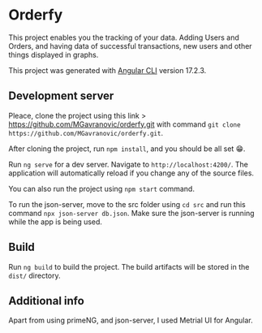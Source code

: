 # Orderfy

This project enables you the tracking of your data. Adding Users and Orders, and having data of successful transactions, new users and other things displayed in graphs.

This project was generated with [Angular CLI](https://github.com/angular/angular-cli) version 17.2.3.

## Development server

Plеасе, clone the project using this link > https://github.com/MGavranovic/orderfy.git with command `git clone https://github.com/MGavranovic/orderfy.git`.

After cloning the project, run `npm install`, and you should be all set 😁.

Run `ng serve` for a dev server. Navigate to `http://localhost:4200/`. The application will automatically reload if you change any of the source files.

You can also run the project using `npm start` command.

To run the json-server, move to the src folder using `cd src` and run this command `npx json-server db.json`.
Make sure the json-server is running while the app is being used.

## Build

Run `ng build` to build the project. The build artifacts will be stored in the `dist/` directory.

## Additional info

Apart from using primeNG, and json-server, I used Metrial UI for Angular.
